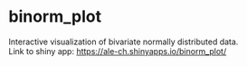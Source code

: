 # binorm_plot
Interactive visualization of bivariate normally distributed data. \
Link to shiny app: https://ale-ch.shinyapps.io/binorm_plot/
